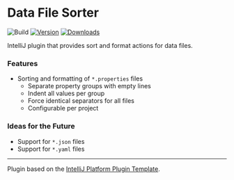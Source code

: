 # Data File Sorter

![Build](https://github.com/Kaemmelot/intellij-data-file-sorter/workflows/Build/badge.svg)
[![Version](https://img.shields.io/jetbrains/plugin/v/26642-data-file-sorter.svg)](https://plugins.jetbrains.com/plugin/26642-data-file-sorter)
[![Downloads](https://img.shields.io/jetbrains/plugin/d/26642-data-file-sorter.svg)](https://plugins.jetbrains.com/plugin/26642-data-file-sorter)

<!-- Plugin description -->
IntelliJ plugin that provides sort and format actions for data files.

### Features

- Sorting and formatting of `*.properties` files
    - Separate property groups with empty lines
    - Indent all values per group
    - Force identical separators for all files
    - Configurable per project

### Ideas for the Future

- Support for `*.json` files
- Support for `*.yaml` files

<!-- Plugin description end -->

---
Plugin based on the [IntelliJ Platform Plugin Template](https://github.com/JetBrains/intellij-platform-plugin-template).
